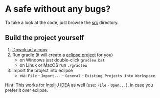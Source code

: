 A safe without any bugs?
========================

To take a look at the code, just browse the [src](src/pos1_2ahif/sample_safe) directory.

Build the project yourself
-----------------------------

1. [Download a copy](https://github.com/pos1-2ahif/sample-safe/archive/master.zip)
2. Run gradle (it will create a [eclipse project](http://eclipse.org/) for you)
   * on Windows just double-click `gradlew.bat` 
   * on Linux or MacOS run `./gradlew` 
3. Import the project into eclipse
   * via: `File` - `Import...` - `General` - `Existing Projects into Workspace`

Hint: This works for [IntelliJ IDEA](https://www.jetbrains.com/idea/) as well (use: `File` - `Open...`), in case you prefer it over eclipse.
